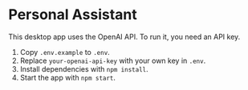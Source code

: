 # Personal Assistant

This desktop app uses the OpenAI API. To run it, you need an API key.

1. Copy `.env.example` to `.env`.
2. Replace `your-openai-api-key` with your own key in `.env`.
3. Install dependencies with `npm install`.
4. Start the app with `npm start`.

